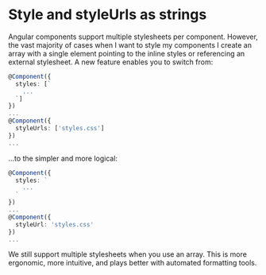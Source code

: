 # Style and styleUrls as strings

Angular components support multiple stylesheets per component. However, the vast majority of cases when I want to style my components I create an array with a single element pointing to the inline styles or referencing an external stylesheet. A new feature enables you to switch from:

```ts
@Component({
  styles: [`
    ...
  `]
})
...
@Component({
  styleUrls: ['styles.css']
})
...
```
…to the simpler and more logical:

```ts
@Component({
  styles: `
    ...
  `
})
...
@Component({
  styleUrl: 'styles.css'
})
...
```

We still support multiple stylesheets when you use an array. This is more ergonomic, more intuitive, and plays better with automated formatting tools.